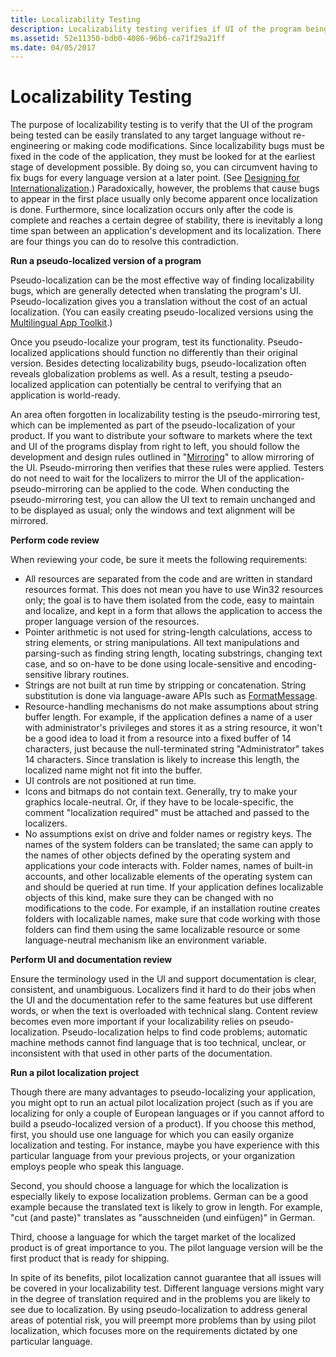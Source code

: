 ```yaml
---
title: Localizability Testing
description: Localizability testing verifies if UI of the program being tested can be easily translated to any target language without making code modifications.
ms.assetid: 52e11350-bdb0-4086-96b6-ca71f29a21ff
ms.date: 04/05/2017
---
```


# Localizability Testing

The purpose of localizability testing is to verify that the UI of the program being tested can be easily translated to any target language without re-engineering or making code modifications. Since localizability bugs must be fixed in the code of the application, they must be looked for at the earliest stage of development possible. By doing so, you can circumvent having to fix bugs for every language version at a later point. (See [Designing for Internationalization](https://msdn.microsoft.com/globalization/mt790752).) Paradoxically, however, the problems that cause bugs to appear in the first place usually only become apparent once localization is done. Furthermore, since localization occurs only after the code is complete and reaches a certain degree of stability, there is inevitably a long time span between an application's development and its localization. There are four things you can do to resolve this contradiction.

**Run a pseudo-localized version of a program**

Pseudo-localization can be the most effective way of finding localizability bugs, which are generally detected when translating the program's UI. Pseudo-localization gives you a translation without the cost of an actual localization. (You can easily creating pseudo-localized versions using the [Multilingual App Toolkit](https://blogs.msdn.microsoft.com/matdev/).)

Once you pseudo-localize your program, test its functionality. Pseudo-localized applications should function no differently than their original version. Besides detecting localizability bugs, pseudo-localization often reveals globalization problems as well. As a result, testing a pseudo-localized application can potentially be central to verifying that an application is world-ready.

An area often forgotten in localizability testing is the pseudo-mirroring test, which can be implemented as part of the pseudo-localization of your product. If you want to distribute your software to markets where the text and UI of the programs display from right to left, you should follow the development and design rules outlined in "[Mirroring](https://msdn.microsoft.com/globalization/mt662335)" to allow mirroring of the UI. Pseudo-mirroring then verifies that these rules were applied. Testers do not need to wait for the localizers to mirror the UI of the application-pseudo-mirroring can be applied to the code. When conducting the pseudo-mirroring test, you can allow the UI text to remain unchanged and to be displayed as usual; only the windows and text alignment will be mirrored.

**Perform code review**

When reviewing your code, be sure it meets the following requirements:

-   All resources are separated from the code and are written in standard resources format. This does not mean you have to use Win32 resources only; the goal is to have them isolated from the code, easy to maintain and localize, and kept in a form that allows the application to access the proper language version of the resources.
-   Pointer arithmetic is not used for string-length calculations, access to string elements, or string manipulations. All text manipulations and parsing-such as finding string length, locating substrings, changing text case, and so on-have to be done using locale-sensitive and encoding-sensitive library routines.
-   Strings are not built at run time by stripping or concatenation. String substitution is done via language-aware APIs such as [FormatMessage](https://msdn.microsoft.com/en-us/library/windows/desktop/ms679351(v=vs.85).aspx).
-   Resource-handling mechanisms do not make assumptions about string buffer length. For example, if the application defines a name of a user with administrator's privileges and stores it as a string resource, it won't be a good idea to load it from a resource into a fixed buffer of 14 characters, just because the null-terminated string "Administrator" takes 14 characters. Since translation is likely to increase this length, the localized name might not fit into the buffer.
-   UI controls are not positioned at run time.
-   Icons and bitmaps do not contain text. Generally, try to make your graphics locale-neutral. Or, if they have to be locale-specific, the comment "localization required" must be attached and passed to the localizers.
-   No assumptions exist on drive and folder names or registry keys. The names of the system folders can be translated; the same can apply to the names of other objects defined by the operating system and applications your code interacts with. Folder names, names of built-in accounts, and other localizable elements of the operating system can and should be queried at run time. If your application defines localizable objects of this kind, make sure they can be changed with no modifications to the code. For example, if an installation routine creates folders with localizable names, make sure that code working with those folders can find them using the same localizable resource or some language-neutral mechanism like an environment variable.

**Perform UI and documentation review**

Ensure the terminology used in the UI and support documentation is clear, consistent, and unambiguous. Localizers find it hard to do their jobs when the UI and the documentation refer to the same features but use different words, or when the text is overloaded with technical slang. Content review becomes even more important if your localizability relies on pseudo-localization. Pseudo-localization helps to find code problems; automatic machine methods cannot find language that is too technical, unclear, or inconsistent with that used in other parts of the documentation.

**Run a pilot localization project**

Though there are many advantages to pseudo-localizing your application, you might opt to run an actual pilot localization project (such as if you are localizing for only a couple of European languages or if you cannot afford to build a pseudo-localized version of a product). If you choose this method, first, you should use one language for which you can easily organize localization and testing. For instance, maybe you have experience with this particular language from your previous projects, or your organization employs people who speak this language.

Second, you should choose a language for which the localization is especially likely to expose localization problems. German can be a good example because the translated text is likely to grow in length. For example, "cut (and paste)" translates as "ausschneiden (und einfügen)" in German.

Third, choose a language for which the target market of the localized product is of great importance to you. The pilot language version will be the first product that is ready for shipping.

In spite of its benefits, pilot localization cannot guarantee that all issues will be covered in your localizability test. Different language versions might vary in the degree of translation required and in the problems you are likely to see due to localization. By using pseudo-localization to address general areas of potential risk, you will preempt more problems than by using pilot localization, which focuses more on the requirements dictated by one particular language.


